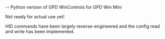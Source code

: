 -- Python version of GPD WinControls for GPD Win Mini

Not ready for actual use yet!

HID commands have been largely reverse-engineered and the config read and write has been implemented.
